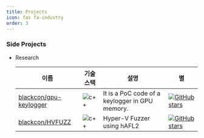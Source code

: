 ```yaml
---
title: Projects
icon: fas fa-industry
order: 3
---
```


### Side Projects
- Research

   |이름|기술스택|설명|별|
   |----|-------|----|--|
   |[blackcon/gpu-keylogger](https://github.com/blackcon/gpu-keylogger)|![c++](https://img.shields.io/badge/-C++-000000?logo=c%2B%2B&style=flat)|It is a PoC code of a keylogger in GPU memory.|[![GitHub stars](https://img.shields.io/github/stars/blackcon/gpu-keylogger?style=social&label=Star&maxAge=2592000)](https://GitHub.com/blackcon/gpu-keylogger/stargazers/)
   |[blackcon/HVFUZZ](https://github.com/blackcon/HVFUZZ)|![c++](https://img.shields.io/badge/-C++-000000?logo=c%2B%2B&style=flat)|Hyper-V Fuzzer using hAFL2|[![GitHub stars](https://img.shields.io/github/stars/blackcon/HVFUZZ?style=social&label=Star&maxAge=2592000)](https://GitHub.com/blackcon/HVFUZZ/stargazers/)